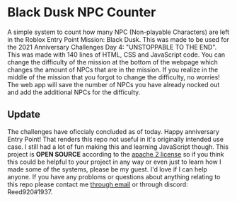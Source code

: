 # Black Dusk NPC Counter
A simple system to count how many NPC (Non-playable Characters) are left in the Roblox Entry Point Mission: Black Dusk. This was made to be used for the 2021 Anniversary Challenges Day 4: "UNSTOPPABLE TO THE END". This was made with 140 lines of HTML, CSS and JavaScript code. You can change the difficulty of the mission at the bottom of the webpage which changes the amount of NPCs that are in the mission. If you realize in the middle of the mission that you forgot to change the difficulty, no worries! The web app will save the number of NPCs you have already nocked out and add the additional NPCs for the difficulty.

## Update
The challenges have oficcialy concluded as of today. Happy anniversary Entry Point! That renders this repo not useful in it's originally intended use case. I still had a lot of fun making this and learning JavaScript though. This project is **OPEN SOURCE** according to the [apache 2 license](https://www.apache.org/licenses/LICENSE-2.0) so if you think this could be helpful to your project in any way or even just to learn how I made some of the systems, please be my guest. I'd love if I can help anyone. If you have any probloms or questions about anything relating to this repo please contact me [through email](mailto:lincoln.farkas@gmail.com) or through discord: Reed920#1937.
